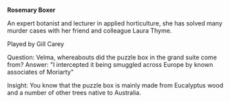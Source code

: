 **Rosemary Boxer**

An expert botanist and lecturer in applied horticulture, she has solved many murder cases with her friend and colleague Laura Thyme.

Played by Gill Carey

Question: Velma, whereabouts did the puzzle box in the grand suite come from?
Answer: "I intercepted it being smuggled across Europe by known associates of Moriarty"

Insight: You know that the puzzle box is mainly made from Eucalyptus wood and a number of other trees native to Australia.